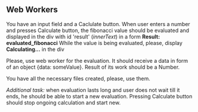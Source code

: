 ## Web Workers

You have an input field and a Caclulate button.
When user enters a number and presses Calculate button, the fibonacci value should be evaluated and displayed in the div with id 'result' (_innerText_) in a form **Result: evaluated_fibonacci**
While the value is being evaluated, please, display **Calculating...** in the div

Please, use web worker for the evaluation. It should receive a data in form of an object {data: someValue}. Result of its work should be a Number.

You have all the necessary files created, please, use them.

_Additional task:_ when evaluation lasts long and user does not wait till it ends, he should be able to start a new evaluation. Pressing Calculate button should stop ongoing calculation and start new.
